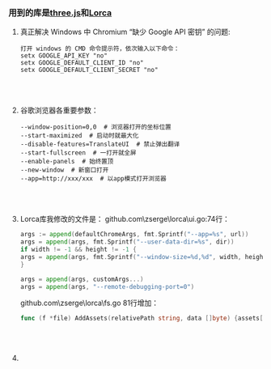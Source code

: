 ### 用到的库是[three.js]( https://github.com/mrdoob/three.js )和[Lorca](https://github.com/zserge/lorca )

1. 真正解决 Windows 中 Chromium “缺少 Google API 密钥” 的问题:

   ```
   打开 windows 的 CMD 命令提示符，依次输入以下命令： 
   setx GOOGLE_API_KEY "no" 
   setx GOOGLE_DEFAULT_CLIENT_ID "no" 
   setx GOOGLE_DEFAULT_CLIENT_SECRET "no"
   ```

   <br><br>

2. 谷歌浏览器各重要参数：

   ```shell
   --window-position=0,0  # 浏览器打开的坐标位置
   --start-maximized  # 启动时就最大化
   --disable-features=TranslateUI  # 禁止弹出翻译
   --start-fullscreen  # 一打开就全屏
   --enable-panels  # 始终置顶
   --new-window  # 新窗口打开
   --app=http://xxx/xxx  # 以app模式打开浏览器
   ```

   <br><br>

3. Lorca库我修改的文件是：
   github.com\zserge\lorca\ui.go:74行：

   ```go
   args := append(defaultChromeArgs, fmt.Sprintf("--app=%s", url))
   args = append(args, fmt.Sprintf("--user-data-dir=%s", dir))
   if width != -1 && height != -1 {
   args = append(args, fmt.Sprintf("--window-size=%d,%d", width, height))
   }
   
   args = append(args, customArgs...)
   args = append(args, "--remote-debugging-port=0")
   ```

   github.com\zserge\lorca\fs.go 81行增加：

   ```go
   func (f *file) AddAssets(relativePath string, data []byte) {assets[relativePath]  = data}
   ```

   

   <br><br>

4. 